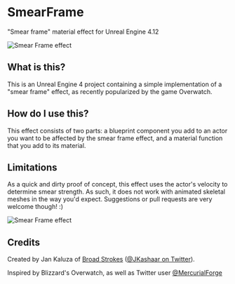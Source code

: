 # SmearFrame
"Smear frame" material effect for Unreal Engine 4.12

![Smear Frame effect](http://i.giphy.com/l46CcnrPYQsJ0ejw4.gif "UE4 Smear Frame effect")

## What is this?
This is an Unreal Engine 4 project containing a simple implementation of a "smear frame" effect, as recently popularized by the game Overwatch.

## How do I use this?
This effect consists of two parts: a blueprint component you add to an actor you want to be affected by the smear frame effect, and a material function that you add to its material.

## Limitations
As a quick and dirty proof of concept, this effect uses the actor's velocity to determine smear strength. As such, it does not work with animated skeletal meshes in the way you'd expect. Suggestions or pull requests are very welcome though! :)

![Smear Frame effect](http://broad-strokes.com/media/smear.gif "UE4 Smear Frame effect")

## Credits
Created by Jan Kaluza of [Broad Strokes](http://www.broad-strokes.com) ([@JKashaar on Twitter](https://twitter.com/JKashaar)).

Inspired by Blizzard's Overwatch, as well as Twitter user [@MercurialForge](https://twitter.com/MercurialForge/status/747871518575648768)
